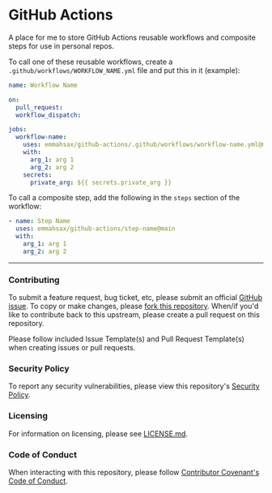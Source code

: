 # GitHub Actions

A place for me to store GitHub Actions reusable workflows and composite steps for use in personal repos.

To call one of these reusable workflows, create a `.github/workflows/WORKFLOW_NAME.yml` file and put this in it (example):

```yaml
name: Workflow Name

on:
  pull_request:
  workflow_dispatch:

jobs:
  workflow-name:
    uses: emmahsax/github-actions/.github/workflows/workflow-name.yml@main
    with:
      arg_1: arg 1
      arg_2: arg 2
    secrets:
      private_arg: ${{ secrets.private_arg }}
```

To call a composite step, add the following in the `steps` section of the workflow:

```yaml
- name: Step Name
  uses: emmahsax/github-actions/step-name@main
  with:
    arg_1: arg 1
    arg_2: arg 2
```

---

### Contributing

To submit a feature request, bug ticket, etc, please submit an official [GitHub issue](https://github.com/emmahsax/github-actions/issues/new). To copy or make changes, please [fork this repository](https://github.com/emmahsax/github-actions/fork). When/if you'd like to contribute back to this upstream, please create a pull request on this repository.

Please follow included Issue Template(s) and Pull Request Template(s) when creating issues or pull requests.

### Security Policy

To report any security vulnerabilities, please view this repository's [Security Policy](https://github.com/emmahsax/github-actions/security/policy).

### Licensing

For information on licensing, please see [LICENSE.md](https://github.com/emmahsax/github-actions/blob/main/LICENSE.md).

### Code of Conduct

When interacting with this repository, please follow [Contributor Covenant's Code of Conduct](https://contributor-covenant.org).
